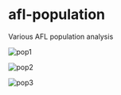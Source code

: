 # afl-population
Various AFL population analysis

![pop1](https://github.com/BJ-Cochrane/afl-population/output/pop1.gif)

![pop2](https://github.com/BJ-Cochrane/afl-population/output/pop2.gif)

![pop3](https://github.com/BJ-Cochrane/afl-population/output/pop3.gif)


